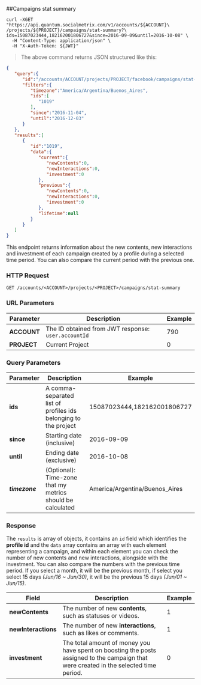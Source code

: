 ##Campaigns stat summary
```shell
curl -XGET "https://api.quantum.socialmetrix.com/v1/accounts/${ACCOUNT}\
/projects/${PROJECT}/campaigns/stat-summary?\
ids=15087023444,182162001806727&since=2016-09-09&until=2016-10-08" \
  -H "Content-Type: application/json" \
  -H "X-Auth-Token: ${JWT}"
```

> The above command returns JSON structured like this:

```json
{  
   "query":{  
      "id":"/accounts/ACCOUNT/projects/PROJECT/facebook/campaigns/stat-summary",
      "filters":{  
         "timezone":"America/Argentina/Buenos_Aires",
         "ids":[  
            "1019"
         ],
         "since":"2016-11-04",
         "until":"2016-12-03"
      }
   },
   "results":[  
      {  
         "id":"1019",
         "data":{  
            "current":{  
               "newContents":0,
               "newInteractions":0,
               "investment":0
            },
            "previous":{  
               "newContents":0,
               "newInteractions":0,
               "investment":0
            },
            "lifetime":null
         }
      }
   ]
}
```

This endpoint returns information about the new contents, new interactions and investment of each campaign created by a profile during a selected time period. You can also compare the current period with the previous one.

### HTTP Request

`GET /accounts/<ACCOUNT>/projects/<PROJECT>/campaigns/stat-summary`

### URL Parameters

Parameter | Description | Example
--------- | ----------- | -----------
**ACCOUNT** | The ID obtained from JWT response: `user.accountId` | 790
**PROJECT** | Current Project | 0

### Query Parameters

Parameter | Description | Example
--------- | ----------- | -----------
**ids** | A comma-separated list of profiles ids belonging to the project | 15087023444,182162001806727
**since** | Starting date (inclusive) | 2016-09-09
**until** | Ending date (exclusive) | 2016-10-08
***timezone*** | (Optional): Time-zone that my metrics should be calculated | America/Argentina/Buenos_Aires

### Response

The `results` is array of objects, it contains an `id` field which identifies the **profile id** and the `data` array contains an array with each element representing a campaign, and within each element you can check the number of new contents and new interactions, alongside with the investment. You can also compare the numbers with the previous time period. If you select a month, it will be the previous month, if select you select 15 days *(Jun/16 ~ Jun/30)*, it will be the previous 15 days *(Jun/01 ~ Jun/15)*. 
 

Field | Description | Example
--------- | ----------- | -----------
**newContents** | The number of new **contents**, such as statuses or videos. | 1
**newInteractions** | The number of new **interactions**, such as likes or comments. | 1
**investment** | The total amount of money you have spent on boosting the posts assigned to the campaign that were created in the selected time period. | 0
